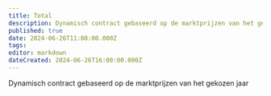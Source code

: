 ```yaml
---
title: Total
description: Dynamisch contract gebaseerd op de marktprijzen van het gekozen jaar
published: true
date: 2024-06-26T11:08:00.000Z
tags: 
editor: markdown
dateCreated: 2024-06-26T16:00:00.000Z
---
```


Dynamisch contract gebaseerd op de marktprijzen van het gekozen jaar
